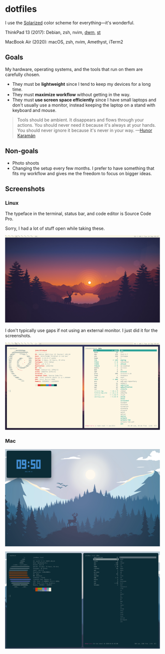 # dotfiles

I use the [Solarized](https://ethanschoonover.com/solarized/) color scheme for
everything—it's wonderful.

ThinkPad 13 (2017): Debian, zsh, nvim, [dwm](https://dwm.suckless.org/), [st](https://st.suckless.org/)

MacBook Air (2020): macOS, zsh, nvim, Amethyst, iTerm2

## Goals

My hardware, operating systems, and the tools that run on them are carefully
chosen.

- They must be **lightweight** since I tend to keep my devices for a long time.
- They must **maximize workflow** without getting in the way.
- They must **use screen space efficiently** since I have small laptops and
  don't usually use a monitor, instead keeping the laptop on a stand with
  keyboard and mouse.

> Tools should be ambient. It disappears and flows through your actions. You
> should never need it because it's always at your hands. You should never
> ignore it because it's never in your way. —[Hunor Karamán](https://hex22.org/wiki/manifesto/)

## Non-goals

- Photo shoots
- Changing the setup every few months. I prefer to have something that fits my
  workflow and gives me the freedom to focus on bigger ideas.

## Screenshots

### Linux

The typeface in the terminal, status bar, and code editor is Source Code Pro.

Sorry, I had a lot of stuff open while taking these.

![](screenshots/linux-1.png)

I don't typically use gaps if not using an external monitor. I just did it for
the screenshots.

![](screenshots/linux-2.png)

### Mac

![](screenshots/mac-1.png)

![](screenshots/mac-2.png)
